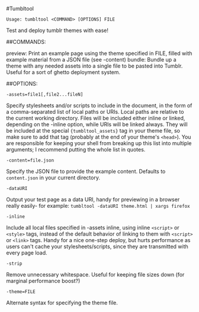 #Tumbltool

```
Usage: tumbltool <COMMAND> [OPTIONS] FILE
```

Test and deploy tumblr themes with ease!

##COMMANDS:

preview: Print an example page using the theme specified in FILE, filled with example material from a JSON file (see -content)
bundle: Bundle up a theme with any needed assets into a single file to be pasted into Tumblr. Useful for a sort of ghetto deployment system.

##OPTIONS:

`-assets=file1[,file2...fileN]`

Specify stylesheets and/or scripts to include in the document, in the form of a comma-separated list of local paths or URIs. Local paths are relative to the current working directory. Files will be included either inline or linked, depending on the -inline option, while URIs will be linked always. They will be included at the special `{tumbltool_assets}` tag in your theme file, so make sure to add that tag (probably at the end of your theme's `<head>`). You are responsible for keeping your shell from breaking up this list into multiple arguments; I recommend putting the whole list in quotes.

`-content=file.json`

Specify the JSON file to provide the example content. Defaults to `content.json` in your current directory.

`-dataURI`

Output your test page as a data URI, handy for previewing in a browser really easily- for example: `tumbltool -dataURI theme.html | xargs firefox`

`-inline`

Include all local files specified in -assets inline, using inline `<script>` or `<style>` tags, instead of the default behavior of linking to them with `<script>` or `<link>` tags. Handy for a nice one-step deploy, but hurts performance as users can't cache your stylesheets/scripts, since they are transmitted with every page load.

`-strip`

Remove unnecessary whitespace. Useful for keeping file sizes down (for marginal performance boost?)

`-theme=FILE`

Alternate syntax for specifying the theme file.
